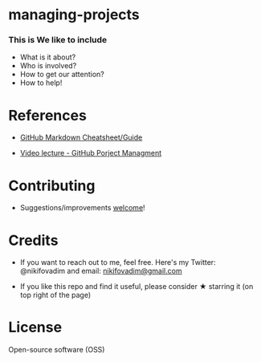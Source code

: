 # managing-projects

### This is We like to include 

- What is it about?
- Who is involved?
- How to get our attention?
- How to help!

# References

  * [GitHub Markdown Cheatsheet/Guide](https://github.com/adam-p/markdown-here/wiki/Markdown-Cheatsheet)

  * [Video lecture - GitHub Porject Managment](https://resources.github.com/webcasts/GitHub-managing-your-projects-thankyou/)
  
# Contributing

  * Suggestions/improvements [welcome](https://github.com/vnikifirov/managing-projects/issues)!

# Credits

  * If you want to reach out to me, feel free. Here's my Twitter: @nikifovadim and email: nikifovadim@gmail.com
  
  * If you like this repo and find it useful, please consider ★ starring it (on top right of the page)

# License

  Open-source software (OSS) 

